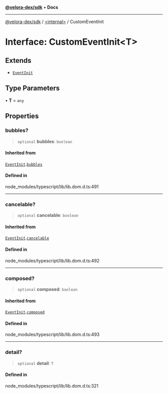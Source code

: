[**@velora-dex/sdk**](../../README.md) • **Docs**

***

[@velora-dex/sdk](../../globals.md) / [\<internal\>](../README.md) / CustomEventInit

# Interface: CustomEventInit\<T\>

## Extends

- [`EventInit`](EventInit.md)

## Type Parameters

• **T** = `any`

## Properties

### bubbles?

> `optional` **bubbles**: `boolean`

#### Inherited from

[`EventInit`](EventInit.md).[`bubbles`](EventInit.md#bubbles)

#### Defined in

node\_modules/typescript/lib/lib.dom.d.ts:491

***

### cancelable?

> `optional` **cancelable**: `boolean`

#### Inherited from

[`EventInit`](EventInit.md).[`cancelable`](EventInit.md#cancelable)

#### Defined in

node\_modules/typescript/lib/lib.dom.d.ts:492

***

### composed?

> `optional` **composed**: `boolean`

#### Inherited from

[`EventInit`](EventInit.md).[`composed`](EventInit.md#composed)

#### Defined in

node\_modules/typescript/lib/lib.dom.d.ts:493

***

### detail?

> `optional` **detail**: `T`

#### Defined in

node\_modules/typescript/lib/lib.dom.d.ts:321
